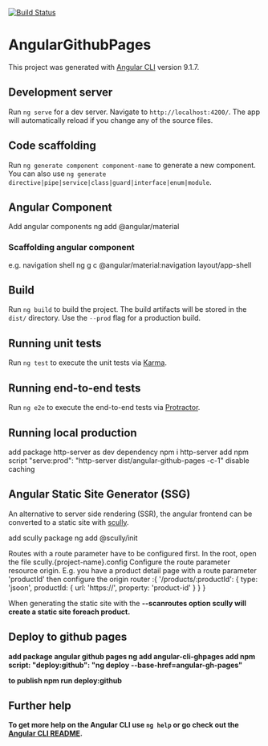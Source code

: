 [![Build Status](https://dev.azure.com/mvanveldhoven/angular-gh-pages/_apis/build/status/michelvanveldhoven.angular-gh-pages?branchName=master)](https://dev.azure.com/mvanveldhoven/angular-gh-pages/_build/latest?definitionId=1&branchName=master)

# AngularGithubPages

This project was generated with [Angular CLI](https://github.com/angular/angular-cli) version 9.1.7.

## Development server

Run `ng serve` for a dev server. Navigate to `http://localhost:4200/`. The app will automatically reload if you change any of the source files.

## Code scaffolding

Run `ng generate component component-name` to generate a new component. You can also use `ng generate directive|pipe|service|class|guard|interface|enum|module`.

## Angular Component
Add angular components
ng add @angular/material

### Scaffolding angular component
e.g. navigation shell
ng g c @angular/material:navigation layout/app-shell

## Build

Run `ng build` to build the project. The build artifacts will be stored in the `dist/` directory. Use the `--prod` flag for a production build.

## Running unit tests

Run `ng test` to execute the unit tests via [Karma](https://karma-runner.github.io).

## Running end-to-end tests

Run `ng e2e` to execute the end-to-end tests via [Protractor](http://www.protractortest.org/).

## Running local production
add package http-server as dev dependency
npm i http-server
add npm script
"serve:prod": "http-server dist/angular-github-pages -c-1"
disable caching

## Angular Static Site Generator (SSG)
An alternative to server side rendering (SSR), the angular frontend can be converted to a static site with [scully](https://github.com/scullyio/scully/blob/master/README.md).

add scully package
ng add @scully/init

Routes with a route parameter have to be configured first.
In the root, open the file scully.{project-name}.config
Configure the route parameter resource origin.
E.g. you have a product detail page with a route parameter 'productId' then
configure the origin
router :{
    '/products/:productId': {
        type: 'jsoon',
        productId: {
            url: 'https://<your-product-detail-backend-resource-url>',
            property: 'product-id'
        }
    }
}

When generating the static site with the <strong>--scanroutes<strong> option scully will create a static site foreach product.


## Deploy to github pages

add package angular github pages
ng add angular-cli-ghpages
add npm script:
"deploy:github": "ng deploy --base-href=angular-gh-pages"

to publish
npm run deploy:github

## Further help

To get more help on the Angular CLI use `ng help` or go check out the [Angular CLI README](https://github.com/angular/angular-cli/blob/master/README.md).
